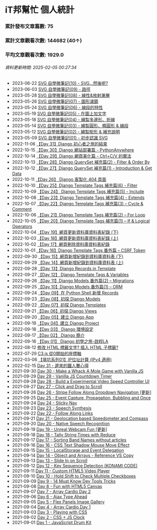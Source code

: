 # iT邦幫忙 個人統計
### 累計發布文章篇數: 75
### 累計文章觀看次數: 144682 (40↑)
### 平均文章觀看次數: 1929.0
###### 資料更新時間: 2025-02-05 00:27:34

* 2023-06-22 [SVG 自學微筆記(10) - SVG...然後呢?](https://ithelp.ithome.com.tw/articles/10312695)
* 2023-06-03 [SVG 自學微筆記(09) - 路徑](https://ithelp.ithome.com.tw/articles/10312187)
* 2023-05-28 [SVG 自學微筆記(08) - 線性&放射漸層](https://ithelp.ithome.com.tw/articles/10312150)
* 2023-05-26 [SVG 自學微筆記(07) - 圖形濾鏡](https://ithelp.ithome.com.tw/articles/10312107)
* 2023-05-24 [SVG 自學微筆記(06) - 線段的特性](https://ithelp.ithome.com.tw/articles/10312106)
* 2023-05-19 [SVG 自學微筆記(05) - 在圖上加文字](https://ithelp.ithome.com.tw/articles/10312105)
* 2023-05-18 [SVG 自學微筆記(04) - 繪製多邊形、折線](https://ithelp.ithome.com.tw/articles/10311347)
* 2023-05-14 [SVG 自學微筆記(03) - 繪製圓形、橢圓形 & 線段](https://ithelp.ithome.com.tw/articles/10311346)
* 2023-05-12 [SVG 自學微筆記(02) - 繪製矩形 & 補充說明](https://ithelp.ithome.com.tw/articles/10311311)
* 2023-05-09 [SVG 自學微筆記(01) - 初步認識 SVG](https://ithelp.ithome.com.tw/articles/10311307)
* 2022-11-06 [【Day 31】Django 初心者之旅的結束](https://ithelp.ithome.com.tw/articles/10309287)
* 2022-10-15 [【Day 30】Django 網站部署篇 - PythonAnywhere](https://ithelp.ithome.com.tw/articles/10308084)
* 2022-10-14 [【Day 29】Django 網頁美化篇 - Ctrl+C/V 的魔法](https://ithelp.ithome.com.tw/articles/10308179)
* 2022-10-13 [【Day 28】Django QuerySet 補充篇(2) - Filter & Order By](https://ithelp.ithome.com.tw/articles/10306337)
* 2022-10-12 [【Day 27】Django QuerySet 補充篇(1) - Introduction & Get Data](https://ithelp.ithome.com.tw/articles/10306215)
* 2022-10-11 [【Day 26】 Django 客製化 404 頁面](https://ithelp.ithome.com.tw/articles/10305839)
* 2022-10-10 [【Day 25】Django Template Tags 補充篇(6) - Filter](https://ithelp.ithome.com.tw/articles/10305838)
* 2022-10-09 [【Day 24】 Django Template Tags 補充篇(5) - Include](https://ithelp.ithome.com.tw/articles/10305837)
* 2022-10-08 [【Day 23】Django Template Tags 補充篇(4) - Extends](https://ithelp.ithome.com.tw/articles/10305836)
* 2022-10-07 [【Day 22】Django Template Tags 補充篇(3) – Cycle & Comment](https://ithelp.ithome.com.tw/articles/10305339)
* 2022-10-06 [【Day 21】Django Template Tags 補充篇(2) – For Loop](https://ithelp.ithome.com.tw/articles/10303417)
* 2022-10-05 [【Day 20】Django Template Tags 補充篇(1) – If & Logical Operators](https://ithelp.ithome.com.tw/articles/10303172)
* 2022-10-04 [【Day 19】網頁更新資料庫資料表紀錄 (下)](https://ithelp.ithome.com.tw/articles/10303165)
* 2022-10-03 [【Day 18】網頁更新資料庫資料表紀錄 (上)](https://ithelp.ithome.com.tw/articles/10303160)
* 2022-10-02 [【Day 17】網頁刪除資料庫資料表紀錄](https://ithelp.ithome.com.tw/articles/10301341)
* 2022-10-01 [【Day 16】Django Template Tags 番外篇 – CSRF Token](https://ithelp.ithome.com.tw/articles/10301336)
* 2022-09-30 [【Day 15】網頁新增紀錄到資料庫資料表 (下)](https://ithelp.ithome.com.tw/articles/10299825)
* 2022-09-29 [【Day 14】網頁新增紀錄到資料庫資料表 (上)](https://ithelp.ithome.com.tw/articles/10299799)
* 2022-09-28 [【Day 13】Django Records in Template](https://ithelp.ithome.com.tw/articles/10299762)
* 2022-09-27 [【Day 12】 Django Template Tags & Variables](https://ithelp.ithome.com.tw/articles/10298621)
* 2022-09-26 [【Day 11】Django Models 番外篇(2) – Migrations](https://ithelp.ithome.com.tw/articles/10297977)
* 2022-09-25 [【Day 10】Django Models 番外篇(1) – ORM](https://ithelp.ithome.com.tw/articles/10297644)
* 2022-09-24 [【Day 09】在 Python Shell 新增 Records](https://ithelp.ithome.com.tw/articles/10296881)
* 2022-09-23 [【Day 08】初探 Django Models](https://ithelp.ithome.com.tw/articles/10296151)
* 2022-09-22 [【Day 07】初探 Django Templates](https://ithelp.ithome.com.tw/articles/10295120)
* 2022-09-21 [【Day 06】初探 Django Views](https://ithelp.ithome.com.tw/articles/10294797)
* 2022-09-20 [【Day 05】建立 Django App](https://ithelp.ithome.com.tw/articles/10294439)
* 2022-09-19 [【Day 04】建立 Django Project](https://ithelp.ithome.com.tw/articles/10293766)
* 2022-09-18 [【Day 03】 Django 環境設定](https://ithelp.ithome.com.tw/articles/10293016)
* 2022-09-17 [【Day 02】 Django 簡介](https://ithelp.ithome.com.tw/articles/10292262)
* 2022-09-16 [【Day 01】 Django 初學之旅-啟程LA](https://ithelp.ithome.com.tw/articles/10291414)
* 2022-08-12 [修改 HTML 標籤文字? 插入 HTML 子標籤?](https://ithelp.ithome.com.tw/articles/10286568)
* 2022-07-29 [C3.js 從0開始的座標軸](https://ithelp.ithome.com.tw/articles/10286241)
* 2022-03-06 [【填坑系列01】IP位址計算 (IPv4 適用)](https://ithelp.ithome.com.tw/articles/10284230)
* 2022-02-15 [Day 31 - 遲來的鐵人賽心得](https://ithelp.ithome.com.tw/articles/10277460)
* 2021-09-30 [Day 30 - Make a Whack A Mole Game with Vanilla JS](https://ithelp.ithome.com.tw/articles/10275312)
* 2021-09-29 [Day 29 - Vanilla JS Countdown Timer](https://ithelp.ithome.com.tw/articles/10274715)
* 2021-09-28 [Day 28 - Build a Experimental Video Speed Controller UI](https://ithelp.ithome.com.tw/articles/10273844)
* 2021-09-27 [Day 27 - Click and Drag to Scroll](https://ithelp.ithome.com.tw/articles/10273130)
* 2021-09-26 [Day 26 - Stripe Follow Along Dropdown Navigation [更新]](https://ithelp.ithome.com.tw/articles/10272127)
* 2021-09-25 [Day 25 - Event Capture, Propagation, Bubbling and Once](https://ithelp.ithome.com.tw/articles/10271964)
* 2021-09-24 [Day 24 - Sticky Nav](https://ithelp.ithome.com.tw/articles/10271429)
* 2021-09-23 [Day 23 - Speech Synthesis](https://ithelp.ithome.com.tw/articles/10270667)
* 2021-09-22 [Day 22 - Follow Along Links](https://ithelp.ithome.com.tw/articles/10269926)
* 2021-09-21 [Day 21 - Geolocation based Speedometer and Compass](https://ithelp.ithome.com.tw/articles/10269325)
* 2021-09-20 [Day 20 - Native Speech Recognition](https://ithelp.ithome.com.tw/articles/10267972)
* 2021-09-19 [Day 19 - Unreal Webcam Fun [更新]](https://ithelp.ithome.com.tw/articles/10267963)
* 2021-09-18 [Day 18 - Tally String Times with Reduce](https://ithelp.ithome.com.tw/articles/10267101)
* 2021-09-17 [Day 17 - Sorting Band Names without articles](https://ithelp.ithome.com.tw/articles/10265886)
* 2021-09-16 [Day 16 - CSS Text Shadow Mouse Move Effect](https://ithelp.ithome.com.tw/articles/10264930)
* 2021-09-15 [Day 15 - LocalStorage and Event Delegation](https://ithelp.ithome.com.tw/articles/10264123)
* 2021-09-14 [Day 14 - Object and Arrays - Reference VS Copy](https://ithelp.ithome.com.tw/articles/10263645)
* 2021-09-13 [Day 13 - Slide In on Scroll](https://ithelp.ithome.com.tw/articles/10263151)
* 2021-09-12 [Day 12 - Key Sequence Detection (KONAMI CODE)](https://ithelp.ithome.com.tw/articles/10262716)
* 2021-09-11 [Day 11 - Custom HTML5 Video Player](https://ithelp.ithome.com.tw/articles/10262441)
* 2021-09-10 [Day 10 - Hold Shift to Check Multiple Checkboxes](https://ithelp.ithome.com.tw/articles/10262242)
* 2021-09-09 [Day 9 - 14 Must Know Dev Tools Tricks](https://ithelp.ithome.com.tw/articles/10261702)
* 2021-09-08 [Day 8 - Fun with HTML5 Canvas](https://ithelp.ithome.com.tw/articles/10261307)
* 2021-09-07 [Day 7 - Array Cardio Day 2](https://ithelp.ithome.com.tw/articles/10260935)
* 2021-09-06 [Day 6 - Ajax Type Ahead](https://ithelp.ithome.com.tw/articles/10260616)
* 2021-09-05 [Day 5 - Flex Panels Image Gallery](https://ithelp.ithome.com.tw/articles/10260408)
* 2021-09-04 [Day 4 - Array Cardio Day 1](https://ithelp.ithome.com.tw/articles/10259990)
* 2021-09-03 [Day 3 - Playing with CSS](https://ithelp.ithome.com.tw/articles/10259723)
* 2021-09-02 [Day 2 - CSS + JS Clock](https://ithelp.ithome.com.tw/articles/10259313)
* 2021-09-01 [Day 1 - JavaScript Drum Kit](https://ithelp.ithome.com.tw/articles/10259079)
